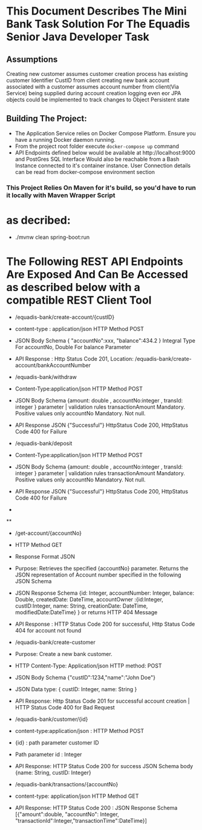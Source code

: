 # This Document Describes The Mini Bank Task Solution For The Equadis Senior Java Developer Task
Assumptions
-----------
Creating new customer assumes customer creation process has existing customer Identifier CustID from client
creating new bank account associated with a customer assumes account number from client(Via Service)
being supplied during account creation
logging even eor JPA objects could be implemented to track changes to Object Persistent state

## Building The Project:
* The Application Service relies on Docker Compose Platform. Ensure you have a running Docker daemon running.
*  From the project root folder execute ``docker-compose up`` command
* API Endpoints defined below would be available at http://localhost:9000 and PostGres SQL Interface Would also be reachable from a Bash Instance connected to it's container instance. User Connection details can be read from docker-compose environment section


### This Project Relies On Maven for it's build, so you'd have to run it locally with Maven Wrapper Script
# as decribed: 
* ./mvnw clean spring-boot:run


# The Following REST API Endpoints Are Exposed And Can Be Accessed as described below with a compatible REST Client Tool
* /equadis-bank/create-account/{custID}
*  content-type : application/json  HTTP Method  POST
* JSON Body Schema { "accountNo":xxx, "balance":434.2 }  Integral Type For accountNo, Double For balance Parameter
* API Response : Http Status Code 201, Location: /equadis-bank/create-account/bankAccountNumber


* /equadis-bank/withdraw
*  Content-Type:application/json HTTP Method POST
* JSON Body Schema {amount: double , accountNo:integer , transId: integer }
  parameter         | validation rules
  transactionAmount     Mandatory. Positive values only
  accountNo             Mandatory. Not null.
* API Response JSON {"Successful"} HttpStatus Code 200, HttpStatus Code 400 for Failure


* /equadis-bank/deposit
* Content-Type:application/json HTTP Method POST
* JSON Body Schema {amount: double , accountNo:integer , transId: integer }
  parameter         | validation rules
  transactionAmount     Mandatory. Positive values only
  accountNo             Mandatory. Not null.
* API Response JSON {"Successful"} HttpStatus Code 200, HttpStatus Code 400 for Failure
*
** 
* /get-account/{accountNo}
* HTTP Method GET
* Response Format JSON
* Purpose: Retrieves the specified {accountNo} parameter. Returns the JSON representation of Account number specified in the following JSON Schema
* JSON Response Schema {id: Integer, accountNumber: Integer, balance: Double, createdDate: DateTime, accountOwner :{id:Integer, custID:Integer, name: String, creationDate: DateTime, modifiedDate:DateTime} } or returns HTTP 404 Message
* API Response : HTTP Status Code 200 for successful, Http Status Code 404 for account not found

* /equadis-bank/create-customer
* Purpose: Create a new bank customer. 
* HTTP Content-Type: Application/json HTTP method: POST 
* JSON Body Schema {"custID":1234,"name":"John Doe"}
* JSON Data type: { custID: Integer, name: String }
*  API Response: Http Status Code 201 for successful account creation | HTTP Status Code 400 for Bad Request 

* /equadis-bank/customer/{id}
* content-type:application/json : HTTP Method POST 
* {id} : path parameter customer ID
* Path parameter id : Integer 
* API Response: HTTP Status Code 200 for success JSON Schema body {name: String, custID: Integer}

* /equadis-bank/transactions/{accountNo}
* content-type: application/json HTTP Method GET
* API Response: HTTP Status Code 200 : JSON Response Schema [{"amount":double, "accountNo": Integer, "transactionId":Integer,"transactionTime":DateTime}]